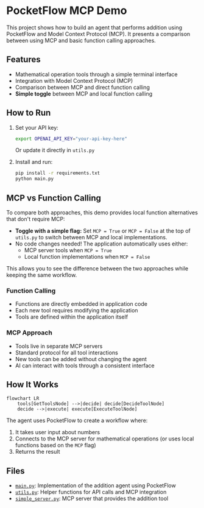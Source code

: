 # PocketFlow MCP Demo

This project shows how to build an agent that performs addition using PocketFlow and Model Context Protocol (MCP). It presents a comparison between using MCP and basic function calling approaches.

## Features

- Mathematical operation tools through a simple terminal interface
- Integration with Model Context Protocol (MCP)
- Comparison between MCP and direct function calling
- **Simple toggle** between MCP and local function calling

## How to Run

1. Set your API key:
   ```bash
   export OPENAI_API_KEY="your-api-key-here"
   ```
   Or update it directly in `utils.py`

2. Install and run:
   ```bash
   pip install -r requirements.txt
   python main.py
   ```

## MCP vs Function Calling

To compare both approaches, this demo provides local function alternatives that don't require MCP:

- **Toggle with a simple flag:** Set `MCP = True` or `MCP = False` at the top of `utils.py` to switch between MCP and local implementations.
- No code changes needed! The application automatically uses either:
  - MCP server tools when `MCP = True`
  - Local function implementations when `MCP = False`

This allows you to see the difference between the two approaches while keeping the same workflow.

### Function Calling
- Functions are directly embedded in application code
- Each new tool requires modifying the application
- Tools are defined within the application itself

### MCP Approach
- Tools live in separate MCP servers
- Standard protocol for all tool interactions
- New tools can be added without changing the agent
- AI can interact with tools through a consistent interface

## How It Works

```mermaid
flowchart LR
    tools[GetToolsNode] -->|decide| decide[DecideToolNode]
    decide -->|execute| execute[ExecuteToolNode]
```

The agent uses PocketFlow to create a workflow where:
1. It takes user input about numbers
2. Connects to the MCP server for mathematical operations (or uses local functions based on the `MCP` flag)
3. Returns the result

## Files

- [`main.py`](./main.py): Implementation of the addition agent using PocketFlow
- [`utils.py`](./utils.py): Helper functions for API calls and MCP integration
- [`simple_server.py`](./simple_server.py): MCP server that provides the addition tool
